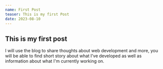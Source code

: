 ```yaml
---
name: First Post
teaser: This is my first Post
date: 2023-08-10
---
```


## This is my first post

I will use the blog to share thoughts about web development and more, you will be able to find short story about what I've developed as well as information about what I'm currently working on.
